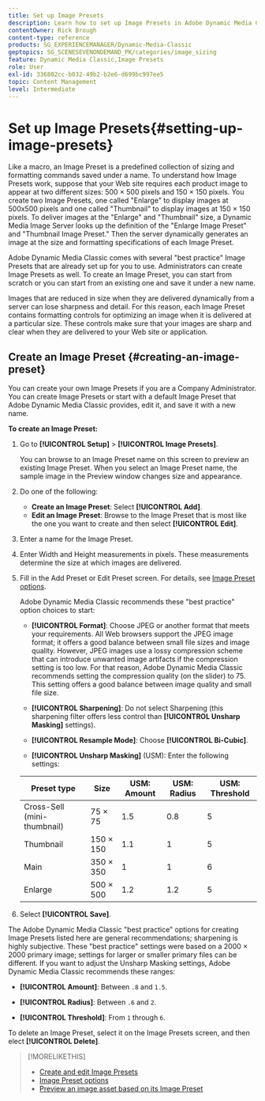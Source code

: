 ```yaml
---
title: Set up Image Presets
description: Learn how to set up Image Presets in Adobe Dynamic Media Classic.
contentOwner: Rick Brough
content-type: reference
products: SG_EXPERIENCEMANAGER/Dynamic-Media-Classic
geptopics: SG_SCENESEVENONDEMAND_PK/categories/image_sizing
feature: Dynamic Media Classic,Image Presets
role: User
exl-id: 336802cc-b032-49b2-b2e6-d699bc997ee5
topic: Content Management
level: Intermediate
---
```

# Set up Image Presets{#setting-up-image-presets}

Like a macro, an Image Preset is a predefined collection of sizing and formatting commands saved under a name. To understand how Image Presets work, suppose that your Web site requires each product image to appear at two different sizes: 500 &times; 500 pixels and 150 &times; 150 pixels. You create two Image Presets, one called "Enlarge" to display images at 500x500 pixels and one called "Thumbnail" to display images at 150 &times; 150 pixels. To deliver images at the "Enlarge" and "Thumbnail" size, a Dynamic Media Image Server looks up the definition of the "Enlarge Image Preset" and "Thumbnail Image Preset." Then the server dynamically generates an image at the size and formatting specifications of each Image Preset.

Adobe Dynamic Media Classic comes with several "best practice" Image Presets that are already set up for you to use. Administrators can create Image Presets as well. To create an Image Preset, you can start from scratch or you can start from an existing one and save it under a new name.

Images that are reduced in size when they are delivered dynamically from a server can lose sharpness and detail. For this reason, each Image Preset contains formatting controls for optimizing an image when it is delivered at a particular size. These controls make sure that your images are sharp and clear when they are delivered to your Web site or application.

## Create an Image Preset {#creating-an-image-preset}

You can create your own Image Presets if you are a Company Administrator. You can create Image Presets or start with a default Image Preset that Adobe Dynamic Media Classic provides, edit it, and save it with a new name.

**To create an Image Preset:**

1. Go to **[!UICONTROL Setup]** > **[!UICONTROL Image Presets]**.

   You can browse to an Image Preset name on this screen to preview an existing Image Preset. When you select an Image Preset name, the sample image in the Preview window changes size and appearance.

1. Do one of the following:

   * **Create an Image Preset**: Select **[!UICONTROL Add]**.
   * **Edit an Image Preset**: Browse to the Image Preset that is most like the one you want to create and then select **[!UICONTROL Edit]**.

1. Enter a name for the Image Preset.
1. Enter Width and Height measurements in pixels. These measurements determine the size at which images are delivered.
1. Fill in the Add Preset or Edit Preset screen. For details, see [Image Preset options](application-setup.md#image_preset_options).

   Adobe Dynamic Media Classic recommends these "best practice" option choices to start:

   * **[!UICONTROL Format]**: Choose JPEG or another format that meets your requirements. All Web browsers support the JPEG image format; it offers a good balance between small file sizes and image quality. However, JPEG images use a lossy compression scheme that can introduce unwanted image artifacts if the compression setting is too low. For that reason, Adobe Dynamic Media Classic recommends setting the compression quality (on the slider) to 75. This setting offers a good balance between image quality and small file size.

   * **[!UICONTROL Sharpening]**: Do not select Sharpening (this sharpening filter offers less control than **[!UICONTROL Unsharp Masking]** settings).

   * **[!UICONTROL Resample Mode]**: Choose **[!UICONTROL Bi-Cubic]**.

   * **[!UICONTROL Unsharp Masking]** (USM): Enter the following settings:

    | Preset type | Size | USM: Amount | USM: Radius | USM: Threshold |
    | --- | --- | --- | --- | --- |
    | Cross-Sell (mini-thumbnail) | 75 &times; 75| 1.5 | 0.8 | 5 |
    | Thumbnail | 150 &times; 150 | 1.1 | 1 | 5 |
    | Main | 350 &times; 350 | 1 | 1 | 6 |
    | Enlarge | 500 &times; 500 | 1.2 | 1.2 | 5 |

1. Select **[!UICONTROL Save]**.

The Adobe Dynamic Media Classic "best practice" options for creating Image Presets listed here are general recommendations; sharpening is highly subjective. These "best practice" settings were based on a 2000 &times; 2000 primary image; settings for larger or smaller primary files can be different. If you want to adjust the Unsharp Masking settings, Adobe Dynamic Media Classic recommends these ranges:

* **[!UICONTROL Amount]**: Between `.8` and `1.5`.

* **[!UICONTROL Radius]**: Between `.6` and `2`.

* **[!UICONTROL Threshold]**: From `1` through `6`.

To delete an Image Preset, select it on the Image Presets screen, and then elect **[!UICONTROL Delete]**.

>[!MORELIKETHIS]
>
>* [Create and edit Image Presets](application-setup.md#creating_and_editing_image_presets)
>* [Image Preset options](application-setup.md#image_preset_options)
>* [Preview an image asset based on its Image Preset](previewing-asset.md#previewing_an_image_asset_based_on_its_image_preset)
